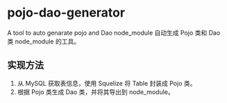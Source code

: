 # pojo-dao-generator
A tool to auto genarate pojo and Dao node_module
自动生成 Pojo 类和 Dao 类 node_module 的工具。

## 实现方法

1. 从 MySQL 获取表信息，使用 Squelize 将 Table 封装成 Pojo 类。
2. 根据 Pojo 类生成 Dao 类，并将其导出到 node_module。
